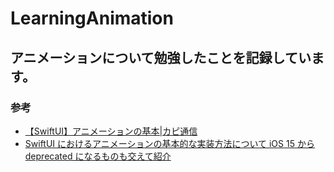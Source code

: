 # LearningAnimation

## アニメーションについて勉強したことを記録しています。 ##

### 参考
  * [【SwiftUI】アニメーションの基本|カピ通信](https://capibara1969.com/2392/)
  * [SwiftUI におけるアニメーションの基本的な実装方法について iOS 15 から deprecated になるものも交えて紹介](https://qiita.com/kalupas226/items/153fdaf783379e7d865a)

